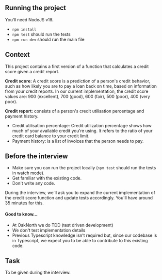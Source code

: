 ## Running the project

You'll need NodeJS v18.

- `npm install`
- `npm test` should run the tests
- `npm run dev` should run the main file

## Context

This project contains a first version of a function that calculates a credit score given a credit report.

**Credit score:** A credit score is a prediction of a person's credit behavior, such as how likely you are to pay a loan back on time, based on information from your credit reports. In our current implementation, the credit score values are: 900 (excellent), 700 (good), 600 (fair), 500 (poor), 400 (very poor).

**Credit report:** consists of a person's credit utilisation percentage and payment history.

- Credit utilisation percentage: Credit utilization percentage shows how much of your available credit you're using. It refers to the ratio of your credit card balance to your credit limit.
- Payment history: is a list of invoices that the person needs to pay.

## Before the interview

- Make sure you can run the project locally (`npm test` should run the tests in watch mode).
- Get familiar with the existing code.
- Don't write any code.

During the interview, we'll ask you to expand the current implementation of the credit score function and update tests accordingly. You'll have around 35 minutes for this.

#### Good to know...

- At OakNorth we do TDD (test driven development)
- We don't test implementation details
- Previous Typescript knowledge isn't required but, since our codebase is in Typescript, we expect you to be able to contribute to this existing code.

## Task

To be given during the interview.
